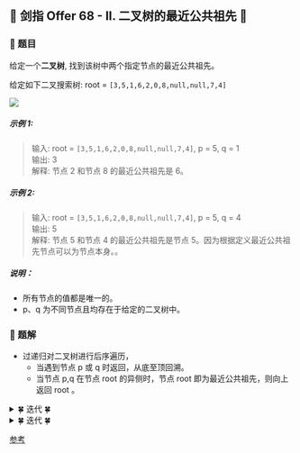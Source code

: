 ## &#127800; 剑指 Offer 68 - II. 二叉树的最近公共祖先  &#127800;

### &#127826; 题目

给定一个**二叉树**, 找到该树中两个指定节点的最近公共祖先。

给定如下二叉搜索树:  root = `[3,5,1,6,2,0,8,null,null,7,4]`

![](https://assets.leetcode-cn.com/aliyun-lc-upload/uploads/2018/12/15/binarytree.png)

##### 示例 1:
> 输入: root = `[3,5,1,6,2,0,8,null,null,7,4]`, p = 5, q = 1<br>
> 输出: 3 <br>
> 解释: 节点 2 和节点 8 的最近公共祖先是 6。<br>

##### 示例 2:

> 输入:  root = `[3,5,1,6,2,0,8,null,null,7,4]`, p = 5, q = 4<br>
> 输出: 5 <br>
> 解释: 节点 5 和节点 4 的最近公共祖先是节点 5。因为根据定义最近公共祖先节点可以为节点本身。。<br>

##### 说明：
- 所有节点的值都是唯一的。
- p、q 为不同节点且均存在于给定的二叉树中。

### &#127826; 题解

- 过递归对二叉树进行后序遍历，
  - 当遇到节点 p 或 q 时返回，从底至顶回溯。
  - 当节点 p,q 在节点 root 的异侧时，节点 root 即为最近公共祖先，则向上返回 root 。



<details>
<summary>&#127808; 迭代 &#127808;</summary>

### 思路
- 迭代
  
### 步骤
- 终止条件：
    1. 当越过叶节点，则直接返回 nullnull ；
    2. 当 rootroot 等于 p, qp,q ，则直接返回 rootroot ；
- 递推工作：
    1. 开启递归左子节点，返回值记为 leftleft ；
    2. 开启递归右子节点，返回值记为 rightright ；
- 返回值： 根据 leftleft 和 rightright ，可展开为四种情况；
    1. 当 leftleft 和 rightright 同时为空 ：说明 rootroot 的左 / 右子树中都不包含 p,qp,q ，返回 nullnull ；
    2. 当 leftleft 和 rightright 同时不为空 ：说明 p, qp,q 分列在 rootroot 的 异侧 （分别在 左 / 右子树），因此 rootroot 为最近公共祖先，返回 rootroot ；
    3. 当 leftleft 为空 ，rightright 不为空 ：p,qp,q 都不在 rootroot 的左子树中，直接返回 rightright 。具体可分为两种情况：
        1. p,qp,q 其中一个在 rootroot 的 右子树 中，此时 rightright 指向 pp（假设为 pp ）；
        2. p,qp,q 两节点都在 rootroot 的 右子树 中，此时的 rightright 指向 最近公共祖先节点 ；
    4. 当 leftleft 不为空 ， rightright 为空 ：与情况 3. 同理；

- 观察发现， 情况 1. 可合并至 3. 和 4. 内，详见文章末尾代码。

<![1](https://pic.leetcode-cn.com/c44f8946548954a2513f7d72e20be260c36c157b506749c788afce1e7bd3416c-Picture1.png),![2](https://pic.leetcode-cn.com/55f7683ceee27def129a50c9a26305e56b25175dbd3da55983b5848145559354-Picture2.png),![3](https://pic.leetcode-cn.com/0c3217c102953090030aec857ef2e1e96672b38c450a90356a3e64f0dfc97af2-Picture3.png),![4](https://pic.leetcode-cn.com/f137a75004bf105ae2f9d2987d3d75c0d0cbddfda54126e549b5a3a99b06a6ef-Picture4.png),![5](https://pic.leetcode-cn.com/3334d8bc74cad490584a03ca6e6637f4d431626f75ca589710d6a382fe9ab06b-Picture5.png),![6](https://pic.leetcode-cn.com/fd6ef030cf8acac250792828c04df471ccab669d4153b49b934bc4cc3517efcf-Picture6.png),![7](https://pic.leetcode-cn.com/e03f2505635e77816e12bdfd2ce5c1c4ace3d2dfa2a0e10eefe683e11e88c98b-Picture7.png),![8](https://pic.leetcode-cn.com/a9cf21e0a271c74af5ab00e39da09d485de8a3dabbfaa6d6cd2a2a1c7f60d2a8-Picture8.png),![9](https://pic.leetcode-cn.com/6540e7106efa4461cb19c21a682e9b7c9bd33367d6c5a8bd97982cc7bcec9ec3-Picture9.png),![10](https://pic.leetcode-cn.com/d249c4379aee12e4a5bce4f20c4ad8b709ff35e358cfdb3255ed6d9c6dc4ae2c-Picture10.png),![11](https://pic.leetcode-cn.com/fa87c46c8e8360cf3ab5ea852161ab5f9e4a2ca1b5ff6cd9e9ba0897dcbd455a-Picture11.png),![12](https://pic.leetcode-cn.com/91287818231c969dcc8c69ac9c79197a9b29085d120b18b5230dda77d092f6d6-Picture12.png),![13](https://pic.leetcode-cn.com/bf71136a0329cf5d48933cb7dc1d8c1bd0cec96c1ad13bcca97cea2f58d14fb5-Picture13.png),![14](https://pic.leetcode-cn.com/68aced35d03027033c2552b35d477d700e38e7c01f8c1fa76b4cf8b0a1858d30-Picture14.png),![15](https://pic.leetcode-cn.com/ddf6279a32122924d3608ad7fcdf3f518091da353a1961c0e0e1afaf51d09623-Picture15.png),![16](https://pic.leetcode-cn.com/b4777e4a6ff72ed49356e20a0a897fd866bb3e4dfdb5e0c8fc1dc0f918029237-Picture16.png),![17](https://pic.leetcode-cn.com/df510a1fe4750116a935e61ef63ad30a5092bfefe38845497ff9431b3656a793-Picture17.png),![18](https://pic.leetcode-cn.com/0724b87055c4bc4d744ab64775e6eefa348777c0ea0b07a00ff917773f4b494e-Picture18.png)>
  
```java
class Solution {
    public TreeNode lowestCommonAncestor(TreeNode root, TreeNode p, TreeNode q) {
        if(root == null || root == p || root == q) return root;
        TreeNode left = lowestCommonAncestor(root.left, p, q);
        TreeNode right = lowestCommonAncestor(root.right, p, q);
        if(left == null && right == null) return null; // 1.
        if(left == null) return right; // 3.
        if(right == null) return left; // 4.
        return root; // 2. if(left != null and right != null)
    }
}
```
优化：情况 1. 合并至 3. 和 4. 内
```java
class Solution {
    public TreeNode lowestCommonAncestor(TreeNode root, TreeNode p, TreeNode q) {
        if(root == null || root == p || root == q) return root;
        TreeNode left = lowestCommonAncestor(root.left, p, q);
        TreeNode right = lowestCommonAncestor(root.right, p, q);
        if(left == null) return right;
        if(right == null) return left;
        return root;
    }
}
```   
## 复杂度分析：
  
- 时间复杂度 O(N) ： 其中 N 为二叉树节点数；最差情况下，需要递归遍历树的所有节点。
- 空间复杂度 O(N) ： 最差情况下，递归深度达到 N ，系统使用 O(N) 大小的额外空间。

</details>
  
<details>
<summary>&#127808; 迭代 &#127808;</summary>

```java
class Solution {
    public TreeNode lowestCommonAncestor(TreeNode root, TreeNode p, TreeNode q) {
        if(root == null) return null; // 如果树为空，直接返回null
        if(root == p || root == q) return root; // 如果 p和q中有等于 root的，那么它们的最近公共祖先即为root（一个节点也可以是它自己的祖先）
        TreeNode left = lowestCommonAncestor(root.left, p, q); // 递归遍历左子树，只要在左子树中找到了p或q，则先找到谁就返回谁
        TreeNode right = lowestCommonAncestor(root.right, p, q); // 递归遍历右子树，只要在右子树中找到了p或q，则先找到谁就返回谁
        if(left == null) return right; // 如果在左子树中 p和 q都找不到，则 p和 q一定都在右子树中，右子树中先遍历到的那个就是最近公共祖先（一个节点也可以是它自己的祖先）
        else if(right == null) return left; // 否则，如果 left不为空，在左子树中有找到节点（p或q），这时候要再判断一下右子树中的情况，如果在右子树中，p和q都找不到，则 p和q一定都在左子树中，左子树中先遍历到的那个就是最近公共祖先（一个节点也可以是它自己的祖先）
        else return root; //否则，当 left和 right均不为空时，说明 p、q节点分别在 root异侧, 最近公共祖先即为 root
    }
}
```
</details>

  
[参考](Krahets "链接：https://leetcode-cn.com/problems/er-cha-sou-suo-shu-de-zui-jin-gong-gong-zu-xian-lcof/solution/mian-shi-ti-68-i-er-cha-sou-suo-shu-de-zui-jin-g-7/")